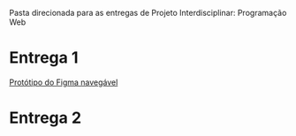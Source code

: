 Pasta direcionada para as entregas de Projeto Interdisciplinar: Programação Web

# Entrega 1
[Protótipo do Figma navegável](https://github.com/2025-2-MCC2/Projeto5/blob/main/Documentos/Entrega%201/Projeto%20Interdisciplinar%20Programa%C3%A7%C3%A3o%20Web/Link%20para%20o%20prot%C3%B3tipo%20no%20Figma%20L.E.A.D.pdf)

# Entrega 2

